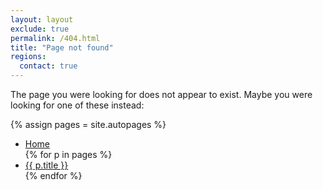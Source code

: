 ```yaml
---
layout: layout
exclude: true
permalink: /404.html
title: "Page not found"
regions:
  contact: true
---
```


The page you were looking for does not appear to exist. Maybe you were looking 
for one of these instead:

{% assign pages = site.autopages %}
<ul>
  <li><a href="/">Home</a></li>
  {% for p in pages %}
  <li>
    <a href="{{ p.url }}">
      {{ p.title }}
    </a>
  </li>
  {% endfor %}
</ul>